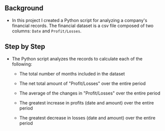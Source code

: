 ## Background

* In this project I created a Python script for analyzing a company's financial records. The financial dataset is a csv file composed of two columns: `Date` and `Profit/Losses`.

## Step by Step

* The Python script analyzes the records to calculate each of the following:

  * The total number of months included in the dataset

  * The net total amount of "Profit/Losses" over the entire period

  * The average of the changes in "Profit/Losses" over the entire period

  * The greatest increase in profits (date and amount) over the entire period

  * The greatest decrease in losses (date and amount) over the entire period